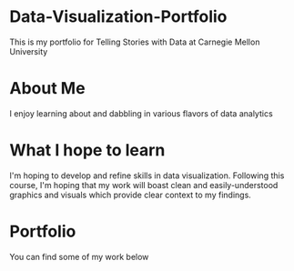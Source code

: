 # Data-Visualization-Portfolio
This is my portfolio for Telling Stories with Data at Carnegie Mellon University

# About Me
I enjoy learning about and dabbling in various flavors of data analytics

# What I hope to learn
I'm hoping to develop and refine skills in data visualization. Following this course, I'm hoping that my work will boast clean and easily-understood graphics and visuals which provide clear context to my findings. 

# Portfolio
You can find some of my work below
